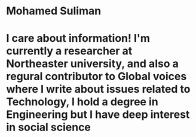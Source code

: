 # Mohamed Suliman <h1> I care about information! I'm currently a researcher at Northeaster university, and also a regural contributor to Global voices where I write about issues related to Technology, I hold a degree in Engineering but I have deep interest in social science </h1>

